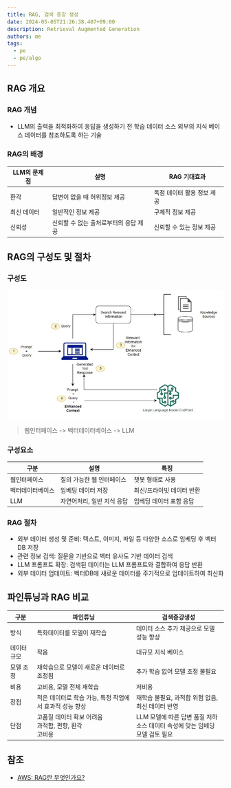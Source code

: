 ```yaml
---
title: RAG, 검색 증강 생성
date: 2024-05-05T21:26:38.407+09:00
description: Retrieval Augmented Generation
authors: me
tags:
  - pe
  - pe/algo
---
```


## RAG 개요

### RAG 개념

- LLM의 출력을 최적화하여 응답을 생성하기 전 학습 데이터 소스 외부의 지식 베이스 데이터를 참조하도록 하는 기술

### RAG의 배경

| LLM의 문제점 | 설명                                  | RAG 기대효과               |
| ------------ | ------------------------------------- | -------------------------- |
| 환각         | 답변이 없을 때 허위정보 제공          | 독점 데이터 활용 정보 제공 |
| 최신 데이터  | 일반적인 정보 제공                    | 구체적 정보 제공           |
| 신뢰성       | 신뢰할 수 없는 출처로부터의 응답 제공 | 신뢰할 수 있는 정보 제공   |

## RAG의 구성도 및 절차

### 구성도

![rag](/img/pe/rag.webp)

> 웹인터페이스 -> 벡터데이터베이스 -> LLM

### 구성요소

| 구분             | 설명                       | 특징                      |
| ---------------- | -------------------------- | ------------------------- |
| 웹인터페이스     | 질의 가능한 웹 인터페이스  | 챗봇 형태로 사용          |
| 벡터데이터베이스 | 임베딩 데이터 저장         | 최신/프라이빗 데이터 반환 |
| LLM              | 자연어처리, 일반 지식 응답 | 임베딩 데이터 포함 응답   |

### RAG 절차

- 외부 데이터 생성 및 준비: 텍스트, 이미지, 파일 등 다양한 소스로 임베딩 후 벡터DB 저장
- 관련 정보 검색: 질문을 기반으로 벡터 유사도 기반 데이터 검색
- LLM 프롬프트 확장: 검색된 데이터는 LLM 프롬프트와 결합하여 응답 반환
- 외부 데이터 업데이트: 벡터DB에 새로운 데이터를 주기적으로 업데이트하여 최신화

## 파인튜닝과 RAG 비교

| 구분 | 파인튜닝 | 검색증강생성 |
|---|---|---|
| 방식 | 특화데이터를 모델이 재학습 | 데이터 소스 추가 제공으로 모델 성능 향상 |
| 데이터 규모 | 작음 | 대규모 지식 베이스 |
| 모델 조정 | 재학습으로 모델이 새로운 데이터로 조정됨 | 추가 학습 없어 모델 조정 불필요 |
| 비용 | 고비용, 모델 전체 재학습 | 저비용 |
| 장점 | 적은 데이터로 학습 가능, 특정 작업에서 효과적 성능 향상 | 재학습 불필요, 과적합 위험 없음, 최신 데이터 반영 |
| 단점 | 고품질 데이터 확보 어려움<br/>과적합, 편향, 환각<br/>고비용 | LLM 모델에 따른 답변 품질 저하<br/>소스 데이터 속성에 맞는 임베딩 모델 검토 필요 |

## 참조

- [AWS: RAG란 무엇인가요?](https://aws.amazon.com/ko/what-is/retrieval-augmented-generation/)

